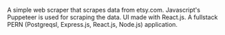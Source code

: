 A simple web scraper that scrapes data from etsy.com. Javascript's Puppeteer is used for scraping the data. UI made with React.js. A fullstack PERN (Postgreqsl, Express.js, React.js, Node.js) application.


